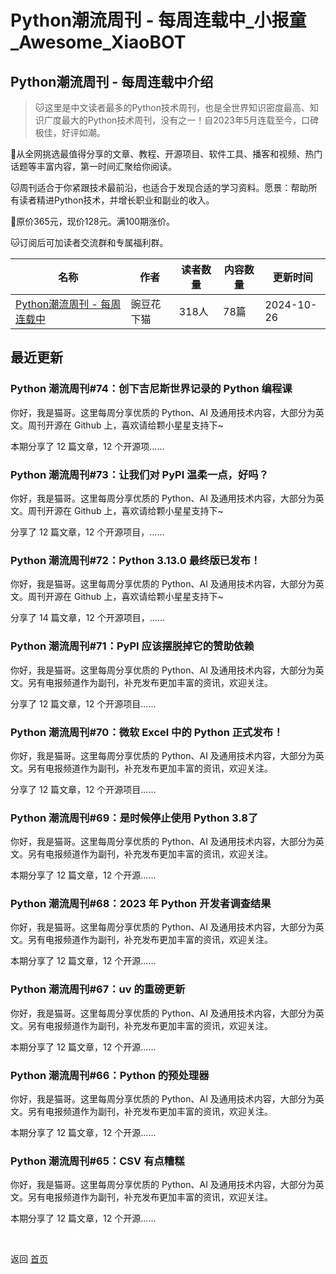 # Python潮流周刊 - 每周连载中_小报童_Awesome_XiaoBOT

## Python潮流周刊 - 每周连载中介绍
> 🐱这里是中文读者最多的Python技术周刊，也是全世界知识密度最高、知识广度最大的Python技术周刊，没有之一！自2023年5月连载至今，口碑极佳，好评如潮。    
    
🐼从全网挑选最值得分享的文章、教程、开源项目、软件工具、播客和视频、热门话题等丰富内容，第一时间汇聚给你阅读。    
    
🐱周刊适合于你紧跟技术最前沿，也适合于发现合适的学习资料。愿景：帮助所有读者精进Python技术，并增长职业和副业的收入。    
    
🐼原价365元，现价128元。满100期涨价。    
    
🐱订阅后可加读者交流群和专属福利群。  
  


|名称|作者|读者数量|内容数量|更新时间|
|---|---|---|---|---|
|[Python潮流周刊 - 每周连载中](https://xiaobot.net/p/python_weekly?refer=9c3f1c95-a052-465a-9902-f6d75080262a)|豌豆花下猫|318人|78篇|2024-10-26|

## 最近更新
### Python 潮流周刊#74：创下吉尼斯世界记录的 Python 编程课

你好，我是猫哥。这里每周分享优质的 Python、AI 及通用技术内容，大部分为英文。周刊开源在 Github 上，喜欢请给颗小星星支持下~

本期分享了 12 篇文章，12 个开源项......

### Python 潮流周刊#73：让我们对 PyPI 温柔一点，好吗？

你好，我是猫哥。这里每周分享优质的 Python、AI 及通用技术内容，大部分为英文。周刊开源在 Github 上，喜欢请给颗小星星支持下~

分享了 12 篇文章，12 个开源项目，......

### Python 潮流周刊#72：Python 3.13.0 最终版已发布！

你好，我是猫哥。这里每周分享优质的 Python、AI 及通用技术内容，大部分为英文。周刊开源在 Github 上，喜欢请给颗小星星支持下~

分享了 14 篇文章，12 个开源项目，......

### Python 潮流周刊#71：PyPI 应该摆脱掉它的赞助依赖

你好，我是猫哥。这里每周分享优质的 Python、AI 及通用技术内容，大部分为英文。另有电报频道作为副刊，补充发布更加丰富的资讯，欢迎关注。

分享了 12 篇文章，12 个开源项目......

### Python 潮流周刊#70：微软 Excel 中的 Python 正式发布！

你好，我是猫哥。这里每周分享优质的 Python、AI 及通用技术内容，大部分为英文。另有电报频道作为副刊，补充发布更加丰富的资讯，欢迎关注。

分享了 12 篇文章，12 个开源项目......

### Python 潮流周刊#69：是时候停止使用 Python 3.8了

你好，我是猫哥。这里每周分享优质的 Python、AI 及通用技术内容，大部分为英文。另有电报频道作为副刊，补充发布更加丰富的资讯，欢迎关注。

本期分享了 12 篇文章，12 个开源......

### Python 潮流周刊#68：2023 年 Python 开发者调查结果

你好，我是猫哥。这里每周分享优质的 Python、AI 及通用技术内容，大部分为英文。另有电报频道作为副刊，补充发布更加丰富的资讯，欢迎关注。

本期分享了 12 篇文章，12 个开源......

### Python 潮流周刊#67：uv 的重磅更新

你好，我是猫哥。这里每周分享优质的 Python、AI 及通用技术内容，大部分为英文。另有电报频道作为副刊，补充发布更加丰富的资讯，欢迎关注。

本期分享了 12 篇文章，12 个开源......

### Python 潮流周刊#66：Python 的预处理器

你好，我是猫哥。这里每周分享优质的 Python、AI 及通用技术内容，大部分为英文。另有电报频道作为副刊，补充发布更加丰富的资讯，欢迎关注。

本期分享了 12 篇文章，12 个开源......

### Python 潮流周刊#65：CSV 有点糟糕

你好，我是猫哥。这里每周分享优质的 Python、AI 及通用技术内容，大部分为英文。另有电报频道作为副刊，补充发布更加丰富的资讯，欢迎关注。

本期分享了 12 篇文章，12 个开源......


<a href="https://github.com/Reno9527/awesome-xiaobot" style="color: white; text-decoration: none;">awesome-xiaobot</a>

返回 [首页](../README.md)
